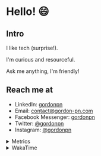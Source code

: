 # Hello! 😄

## Intro

I like tech (surprise!).

I'm curious and resourceful.

Ask me anything, I'm friendly!

## Reach me at

- LinkedIn: [gordonpn](https://www.linkedin.com/in/gordonpn/)
- Email: [contact@gordon-pn.com](mailto:contact@gordon-pn.com)
- Facebook Messenger: [gordonpn](https://www.messenger.com/t/Gordonpn)
- Twitter: [@gordonpn](https://twitter.com/Gordonpn)
- Instagram: [@gordonpn](https://www.instagram.com/gordonpn/)

<details>
  <summary>Metrics</summary>

  <img align="center" src="https://github.com/gordonpn/gordonpn/blob/master/github-metrics.svg" alt="GitHub Metrics">

</details>

<details>
  <summary>WakaTime</summary>

  <!--START_SECTION:waka-->
📊 **This Week I Spent My Time On** 

```text
💬 Programming Languages: 
Java                     3 hrs 21 mins       ████████████████████░░░░░   81.37 % 
TypeScript               20 mins             ██░░░░░░░░░░░░░░░░░░░░░░░   08.11 % 
Brazil Dependency Config 12 mins             █░░░░░░░░░░░░░░░░░░░░░░░░   05.12 % 
XML                      6 mins              █░░░░░░░░░░░░░░░░░░░░░░░░   02.63 % 
Makefile                 3 mins              ░░░░░░░░░░░░░░░░░░░░░░░░░   01.32 % 

🔥 Editors: 
Intellijidea             4 hrs 7 mins        █████████████████████████   100.00 % 
```


 Last Updated on 21/05/2024 16:21:39 UTC
<!--END_SECTION:waka-->
</details>
